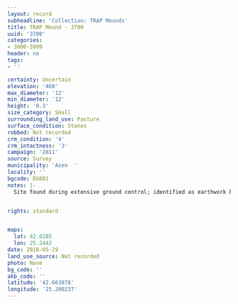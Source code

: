 ```yaml
---
layout: record
subheadline: 'Collection: TRAP Mounds'
title: TRAP Mound - 3700
uuid: '3700'
categories:
- 3000-3999
header: no
tags:
- ''

certainty: Uncertain
elevation: '460'
max_diameter: '12'
min_diameter: '12'
height: '0.3'
size_category: Small
surrounding_land_use: Pasture
surface_condition: Stones
robbed: Not recorded
crm_condition: '4'
crm_intactness: '3'
campaign: '2011'
source: Survey
municipality: 'Asen  '
locality: ''
bgcode: DS001
notes: |-
  Site found during extensive ground control; identified as earthwork but not fully registered; Height extrapolated not documented.


rights: standard


maps:
  lat: 42.6285
  lon: 25.2442
date: 2018-05-29
land_use_source: Not recorded
photo: None
bg_code: ''
akb_code: ''
latitude: '42.663878'
longitude: '25.200237'
---
```


